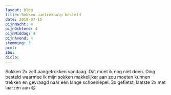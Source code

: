 ```yaml
---
layout: blog
title: Sokken aantrekhulp besteld
date: 2019-07-15
pijnNacht: 4
pijnOchtend: 4
pijnMiddag: 4
pijnAvond: 4
stemming: 3
pcml: 
ibu: 
diclo: 
---
```


Sokken 2x zelf aangetrokken vandaag. Dat moet ik nog niet doen. Ding besteld waarmee ik mijn sokken makkelijker aan zou moeten kunnen trekken en gevraagd naar een lange schoenlepel. 3x gefietst, laatste 2x met laarzen aan 😆

